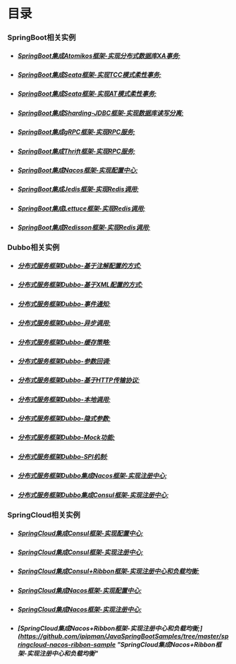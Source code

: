 # 目录

### SpringBoot相关实例
- ##### [SpringBoot集成Atomikos框架-实现分布式数据库XA事务;](https://github.com/ipipman/JavaSpringBootSamples/tree/master/springboot-atomikos-xa-sample "SpringBoot集成Atomikos框架，实现分布式数据库XA事务；")
- ##### [SpringBoot集成Seata框架-实现TCC模式柔性事务;](https://github.com/ipipman/JavaSpringBootSamples/tree/master/springboot-seata-tcc-sample "SpringBoot集成Seata框架，实现TCC模式柔性事务；")
- ##### [SpringBoot集成Seata框架-实现AT模式柔性事务;](https://github.com/ipipman/JavaSpringBootSamples/tree/master/springboot-seata-at-sample "SpringBoot集成Seata框架，实现AT模式柔性事务；")
- ##### [SpringBoot集成Sharding-JDBC框架-实现数据库读写分离;](https://github.com/ipipman/JavaSpringBootSamples/tree/master/springboot-shardingsphere-jdbc-sample "SpringBoot集成Sharding-JDBC框架，实现数据库读写分离；")
- ##### [SpringBoot集成gRPC框架-实现RPC服务;](https://github.com/ipipman/JavaSpringBootSamples/tree/master/springboot-rpc-grpc-sample "SpringBoot集成gRPC框架，实现RPC服务；")
- ##### [SpringBoot集成Thrift框架-实现RPC服务;](https://github.com/ipipman/JavaSpringBootSamples/tree/master/springboot-rpc-thrift-sample "SpringBoot集成Thrift框架，实现RPC服务；")
- ##### [SpringBoot集成Nacos框架-实现配置中心;](https://github.com/ipipman/JavaSpringBootSamples/tree/master/springboot-nacos-sample "SpringBoot集成Nacos框架-实现配置中心；")
- ##### [SpringBoot集成Jedis框架-实现Redis调用;](https://github.com/ipipman/JavaSpringBootSamples/tree/master/springboot-jedis-sample "SpringBoot集成Jedis框架-实现Redis调用；")
- ##### [SpringBoot集成Lettuce框架-实现Redis调用;](https://github.com/ipipman/JavaSpringBootSamples/tree/master/springboot-lettuce-sample "SpringBoot集成Lettuce框架-实现Redis调用；")
- ##### [SpringBoot集成Redisson框架-实现Redis调用;](https://github.com/ipipman/JavaSpringBootSamples/tree/master/springboot-redisson-sample "SpringBoot集成Redisson框架-实现Redis调用；")


### Dubbo相关实例
- ##### [分布式服务框架Dubbo-基于注解配置的方式;](https://github.com/ipipman/JavaSpringBootSamples/tree/master/dubbo-annotation-sample "分布式服务框架Dubbo（基于注解配置的方式）")
- ##### [分布式服务框架Dubbo-基于XML配置的方式;](https://github.com/ipipman/JavaSpringBootSamples/tree/master/dubbo-xml-sample "分布式服务框架Dubbo（基于XML配置的方式")
- ##### [分布式服务框架Dubbo-事件通知;](https://github.com/ipipman/JavaSpringBootSamples/tree/master/dubbo-notify-sample "分布式服务框架Dubbo（事件通知）；")
- ##### [分布式服务框架Dubbo-异步调用;](https://github.com/ipipman/JavaSpringBootSamples/tree/master/dubbo-async-sample "分布式服务框架Dubbo（异步调用）")
- ##### [分布式服务框架Dubbo-缓存策略;](https://github.com/ipipman/JavaSpringBootSamples/tree/master/dubbo-cache-sample "分布式服务框架Dubbo（缓存策略）")
- ##### [分布式服务框架Dubbo-参数回调;](https://github.com/ipipman/JavaSpringBootSamples/tree/master/dubbo-callback-sample "分布式服务框架Dubbo（参数回调）")
- ##### [分布式服务框架Dubbo-基于HTTP传输协议;](https://github.com/ipipman/JavaSpringBootSamples/tree/master/dubbo-http-sample "分布式服务框架Dubbo（基于HTTP传输协议）")
- ##### [分布式服务框架Dubbo-本地调用;](https://github.com/ipipman/JavaSpringBootSamples/tree/master/dubbo-local-sample "分布式服务框架Dubbo（本地调用）")
- ##### [分布式服务框架Dubbo-隐式参数;](https://github.com/ipipman/JavaSpringBootSamples/tree/master/dubbo-attachment-sample "分布式服务框架Dubbo（隐式参数）")
- ##### [分布式服务框架Dubbo-Mock功能;](https://github.com/ipipman/JavaSpringBootSamples/tree/master/dubbo-mock-sample "分布式服务框架Dubbo（mock功能）")
- ##### [分布式服务框架Dubbo-SPI机制;](https://github.com/ipipman/JavaSpringBootSamples/tree/master/dubbo-spi-sample "分布式服务框架Dubbo（SPI机制）")
- ##### [分布式服务框架Dubbo集成Nacos框架-实现注册中心;](https://github.com/ipipman/JavaSpringBootSamples/tree/master/dubbo-nacos-sample "分布式服务框架Dubbo集成Nacos框架-实现注册中心")
- ##### [分布式服务框架Dubbo集成Consul框架-实现注册中心;](https://github.com/ipipman/JavaSpringBootSamples/tree/master/dubbo-consul-sample "分布式服务框架Dubbo集成Consul框架-实现注册中心")


### SpringCloud相关实例
- ##### [SpringCloud集成Consul框架-实现配置中心;](https://github.com/ipipman/JavaSpringBootSamples/tree/master/springcloud-consul-config-sample "SpringCloud集成Consul框架-实现配置中心")
- ##### [SpringCloud集成Consul框架-实现注册中心;](https://github.com/ipipman/JavaSpringBootSamples/tree/master/springcloud-consul-register-sample "SpringCloud集成Consul框架-实现注册中心")
- ##### [SpringCloud集成Consul+Ribbon框架-实现注册中心和负载均衡;](https://github.com/ipipman/JavaSpringBootSamples/tree/master/springcloud-consul-ribbon-sample "SpringCloud集成Consul+Ribbon框架-实现注册中心和负载均衡")
- ##### [SpringCloud集成Nacos框架-实现配置中心;](https://github.com/ipipman/JavaSpringBootSamples/tree/master/springcloud-nacos-config-sample "SpringCloud集成Nacos框架-实现配置中心")
- ##### [SpringCloud集成Nacos框架-实现注册中心;](https://github.com/ipipman/JavaSpringBootSamples/tree/master/springcloud-nacos-register-sample "SpringCloud集成Nacos框架-实现注册中心")
- ##### [SpringCloud集成Nacos+Ribbon框架-实现注册中心和负载均衡;](https://github.com/ipipman/JavaSpringBootSamples/tree/master/springcloud-nacos-ribbon-sample "SpringCloud集成Nacos+Ribbon框架-实现注册中心和负载均衡"
